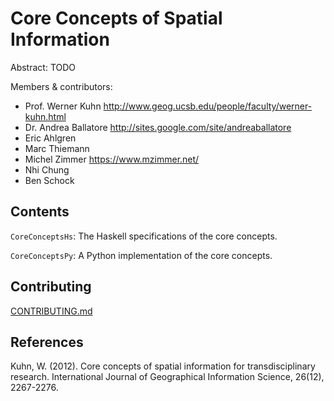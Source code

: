 Core Concepts of Spatial Information
=============================================

Abstract: TODO

Members & contributors:

* Prof. Werner Kuhn  <http://www.geog.ucsb.edu/people/faculty/werner-kuhn.html>
* Dr. Andrea Ballatore  <http://sites.google.com/site/andreaballatore>
* Eric Ahlgren
* Marc Thiemann
* Michel Zimmer <https://www.mzimmer.net/>
* Nhi Chung
* Ben Schock

Contents
----------------------

`CoreConceptsHs`: The Haskell specifications of the core concepts.

`CoreConceptsPy`: A Python implementation of the core concepts.

Contributing
----------------------
[CONTRIBUTING.md](CONTRIBUTING.md)


References
----------------------

Kuhn, W. (2012). Core concepts of spatial information for transdisciplinary research. International Journal of Geographical Information Science, 26(12), 2267-2276.
